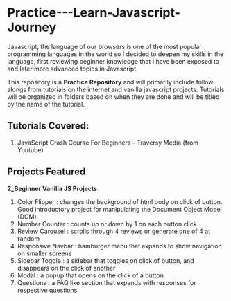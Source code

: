 # Practice---Learn-Javascript-Journey
Javascript, the language of our browsers is one of the most popular programming languages in the world so I decided to deepen my skills in the language, first reviewing beginner knowledge that I have been exposed to and later more advanced topics in Javascript.

This repository is a **Practice Repository** and will primarily include follow alongs from tutorials on the internet and vanilla javascript projects. Tutorials will be organized in folders based on when they are done and will be titled by the name of the tutorial.

## Tutorials Covered:
1. JavaScript Crash Course For Beginners - Traversy Media (from Youtube)

## Projects Featured
 **2_Beginner Vanilla JS Projects**
  1. Color Flipper : changes the background of html body on click of button. Good introductory project for manipulating the Document Object Model (DOM)
  2. Number Counter : counts up or down by 1 on each button click. 
  3. Review Carousel : scrolls through 4 reviews or generate one of 4 at random
  4. Responsive Navbar : hamburger menu that expands to show navigation on smaller screens
  5. Sidebar Toggle : a sidebar that toggles on click of button, and disappears on the click of another
  6. Modal : a popup that opens on the click of a button
  7. Questions : a FAQ like section that expands with responses for respective questions